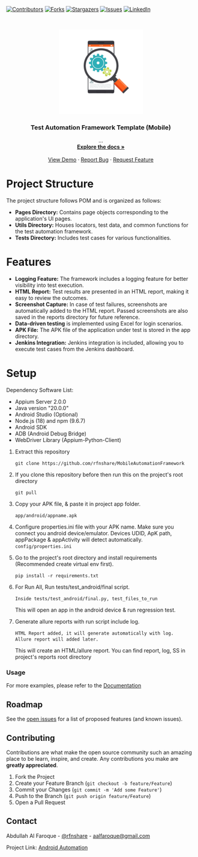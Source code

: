 [![Contributors][contributors-shield]][contributors-url]
[![Forks][forks-shield]][forks-url]
[![Stargazers][stars-shield]][stars-url]
[![Issues][issues-shield]][issues-url]
[![LinkedIn][linkedin-shield]][linkedin-url]
<!-- PROJECT LOGO -->

<br />
<p align="center">
  <a href="https://github.com/rfnshare/MobileAutomationFramework">
    <img src="logo.png" alt="Logo" height="225">
  </a>

  <h3 align="center">Test Automation Framework Template (Mobile)</h3>

  <p align="center">
    ...
    <br />
    <a href="#"><strong>Explore the docs »</strong></a>
    <br />
    <br />
    <a href="#">View Demo</a>
    ·
    <a href="https://github.com/rfnshare/MobileAutomationFramework/issues">Report Bug</a>
    ·
    <a href="#">Request Feature</a>
  </p>


# Project Structure
The project structure follows POM and is organized as follows:

- **Pages Directory:** Contains page objects corresponding to the application's UI pages.
- **Utils Directory:** Houses locators, test data, and common functions for the test automation framework.
- **Tests Directory:** Includes test cases for various functionalities.

# Features
- **Logging Feature:** The framework includes a logging feature for better visibility into test execution.
- **HTML Report:** Test results are presented in an HTML report, making it easy to review the outcomes.
- **Screenshot Capture:** In case of test failures, screenshots are automatically added to the HTML report. Passed screenshots are also saved in the reports directory for future reference.
- **Data-driven testing** is implemented using Excel for login scenarios.
- **APK File:** The APK file of the application under test is stored in the app directory.
- **Jenkins Integration:** Jenkins integration is included, allowing you to execute test cases from the Jenkins dashboard.

# Setup

Dependency Software List:
- Appium Server 2.0.0
- Java version "20.0.0"
- Android Studio (Optional)
- Node.js (18) and npm (9.6.7)
- Android SDK
- ADB (Android Debug Bridge)
- WebDriver Library (Appium-Python-Client)

1. Extract this repository
    ```
    git clone https://github.com/rfnshare/MobileAutomationFramework
    ```

2. If you clone this repository before then run this on the project's root directory
    ```
    git pull
    ```
3. Copy your APK file, & paste it in project app folder.
    ```
    app/android/appname.apk
    ```
4. Configure properties.ini file with your APK name. Make sure you connect you android device/emulator. Devices UDID, ApK path, appPackage & appActivity will detect automatically.
       ```
       config/properties.ini
       ```
5. Go to the project's root directory and install requirements (Recommended create virtual env first).
    ```
    pip install -r requirements.txt
    ```
   
6. For Run All, Run tests/test_android/final script.
    ```
    Inside tests/test_android/final.py, test_files_to_run
    ```
   This will open an app in the android device & run regression test.

7. Generate allure reports with run script include log.
    ```
    HTML Report added, it will generate automatically with log. 
    Allure report will added later.
    ```
   This will create an HTML/allure report. You can find report, log, SS in project's reports root directory

### Usage


For more examples,  please refer to the [Documentation](https://example.com)

<!-- ROADMAP -->
## Roadmap

See the [open issues](https://github.com/rfnshare/MobileAutomationFramework/issues) for a list of proposed features (and known issues).



<!-- CONTRIBUTING -->
## Contributing

Contributions are what make the open source community such an amazing place to be learn, inspire, and create. Any contributions you make are **greatly appreciated**.

1. Fork the Project
2. Create your Feature Branch (`git checkout -b feature/Feature`)
3. Commit your Changes (`git commit -m 'Add some Feature'`)
4. Push to the Branch (`git push origin feature/Feature`)
5. Open a Pull Request

<!-- CONTACT -->
## Contact

Abdullah Al Faroque - [@rfnshare](https://twitter.com/rfnshare) - aalfaroque@gmail.com

Project Link: [Android Automation](https://github.com/rfnshare/MobileAutomationFramework.git)


<!-- MARKDOWN LINKS & IMAGES -->
<!-- https://www.markdownguide.org/basic-syntax/#reference-style-links -->
[contributors-shield]: https://img.shields.io/badge/contributors-0-yellow?style=for-the-badge
[contributors-url]: https://github.com/rfnshare/MobileAutomationFramework/graphs/contributors
[forks-shield]: https://img.shields.io/badge/froks-0-blue?style=for-the-badge
[forks-url]: https://github.com/rfnshare/MobileAutomationFramework/network/members
[stars-shield]: https://img.shields.io/badge/stars-0-red?style=for-the-badge
[stars-url]: https://github.com/rfnshare/MobileAutomationFramework/stargazers
[issues-shield]: https://img.shields.io/badge/issues-0-success?style=for-the-badge
[issues-url]: https://github.com/rfnshare/MobileAutomationFramework/issues
[linkedin-shield]: https://img.shields.io/badge/-LinkedIn-black.svg?style=for-the-badge&logo=linkedin&colorB=555
[linkedin-url]: https://linkedin.com/in/rfnshare
